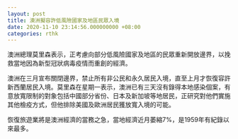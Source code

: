 ```yaml
---
layout: post
title: 澳洲擬容許低風險國家及地區民眾入境
date: 2020-11-10 23:14:56.000000000 +08:00
categories: rthk
---
```


澳洲總理莫里森表示，正考慮向部分低風險國家及地區的民眾重新開放邊界，以挽救當地因為新型冠狀病毒疫情而重創的經濟。

澳洲在三月宣布關閉邊界，禁止所有非公民和永久居民入境，直至上月才恢復容許新西蘭居民入境。莫里森在星期一表示，澳洲已有三天沒有錄得本地感染個案，有意放寬限制的對象包括中國部分省份、日本及新加坡等地居民，正研究對他們實施其他檢疫方式，但他排除美國及歐洲居民獲放寬入境的可能。

恢復旅遊業將是澳洲經濟的當務之急，當地經濟近月萎縮7%，是1959年有紀錄以來最多。
